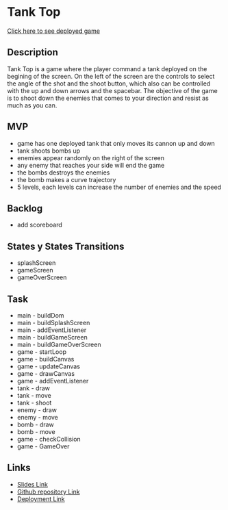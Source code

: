 # Tank Top

[Click here to see deployed game](https://motorbreath84.github.io/Tank-Top/)

## Description

Tank Top is a game where the player command a tank deployed on the begining of the screen. On the left of the screen are the controls to select the angle of the shot and the shoot button, which also can be controlled with the up and down arrows and the spacebar. The objective of the game is to shoot down the enemies that comes to your direction and resist as much as you can.


## MVP

- game has one deployed tank that only moves its cannon up and down
- tank shoots bombs up
- enemies appear randomly on the right of the screen
- any enemy that reaches your side will end the game
- the bombs destroys the enemies
- the bomb makes a curve trajectory
- 5 levels, each levels can increase the number of enemies and the speed


## Backlog

- add scoreboard


## States y States Transitions

- splashScreen
- gameScreen
- gameOverScreen


## Task

- main - buildDom
- main - buildSplashScreen
- main - addEventListener
- main - buildGameScreen
- main - buildGameOverScreen
- game - startLoop
- game - buildCanvas
- game - updateCanvas
- game - drawCanvas
- game - addEventListener
- tank - draw
- tank - move
- tank - shoot
- enemy - draw
- enemy - move
- bomb - draw
- bomb - move
- game - checkCollision
- game - GameOver



## Links

- [Slides Link](http://slides.com)
- [Github repository Link](https://github.com/MotorBreath84/Tank-Top)
- [Deployment Link](https://motorbreath84.github.io/Tank-Top/)